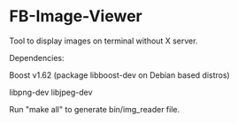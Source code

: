 # FB-Image-Viewer

Tool to display images on terminal without X server.

Dependencies:

Boost v1.62 (package libboost-dev on Debian based distros)

libpng-dev
libjpeg-dev

Run "make all" to generate bin/img_reader file.
